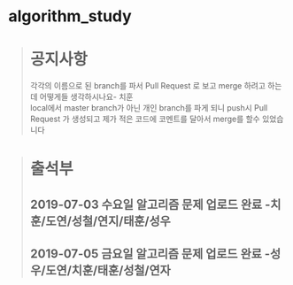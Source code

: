 # algorithm_study

> # 공지사항
> 각각의 이름으로 된 branch를 파서 Pull Request 로 보고 merge 하려고 하는데 어떻게들 생각하시나요- 치훈<br>
> local에서 master branch가 아닌 개인 branch를 파게 되니 push시 Pull Request 가 생성되고 제가 적은 코드에 코멘트를 달아서 merge를 할수 있었습니다

> # 출석부
> ## 2019-07-03 수요일 알고리즘 문제 업로드 완료 -치훈/도연/성철/연지/태훈/성우
> ## 2019-07-05 금요일 알고리즘 문제 업로드 완료 -성우/도연/치훈/태훈/성철/연자 
